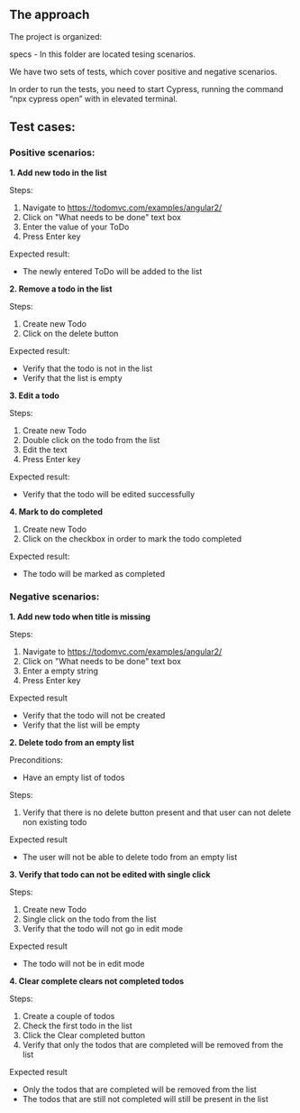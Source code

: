 ## The approach 

The project is organized:

specs - In this folder are located tesing scenarios. 

We have two sets of tests, which cover positive and negative scenarios.

In order to run the tests, you need to start Cypress, running the command “npx cypress open” with in elevated terminal.

## Test cases:
### Positive scenarios: 

**1. Add new todo in the list**

Steps:

1. Navigate to https://todomvc.com/examples/angular2/
2. Click on "What needs to be done" text box
3. Enter the value of your ToDo
4. Press Enter key

Expected result:

- The newly entered ToDo will be added to the list

**2. Remove a todo in the list**

Steps:
1. Create new Todo
2. Click on the delete button

Expected result:

- Verify that the todo is not in the list
- Verify that the list is empty

**3. Edit a todo**

Steps:

1. Create new Todo
2. Double click on the todo from the list
3. Edit the text
4. Press Enter key

Expected result:

- Verify that the todo will be edited successfully

**4. Mark to do completed**

1. Create new Todo
2. Click on the checkbox in order to mark the todo completed

Expected result:

- The todo will be marked as completed

### Negative scenarios: 

**1. Add new todo when title is missing**

Steps:

1. Navigate to https://todomvc.com/examples/angular2/
2. Click on "What needs to be done" text box
3. Enter a empty string
4. Press Enter key

Expected result

- Verify that the todo will not be created
- Verify that the list will be empty

**2. Delete todo from an empty list**

Preconditions:

- Have an empty list of todos

Steps:

1. Verify that there is no delete button present and that user can not delete non existing todo

Expected result

- The user will not be able to delete todo from an empty list

**3. Verify that todo can not be edited with single click**

Steps:

1. Create new Todo
2. Single click on the todo from the list
3. Verify that the todo will not go in edit mode

Expected result

- The todo will not be in edit mode

**4. Clear complete clears not completed todos**

Steps:

1. Create a couple of todos 
2. Check the first todo in the list
3. Click the Clear completed button
4. Verify that only the todos that are completed will be removed from the list

Expected result

- Only the todos that are completed will be removed from the list
- The todos that are still not completed will still be present in the list
